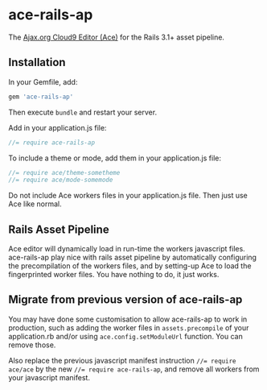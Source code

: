 # ace-rails-ap

The [Ajax.org Cloud9 Editor (Ace)](https://github.com/ajaxorg/ace) for the Rails 3.1+ asset
pipeline.

## Installation

In your Gemfile, add:

```ruby
gem 'ace-rails-ap'
```

Then execute `bundle` and restart your server.

Add in your application.js file:

```javascript
//= require ace-rails-ap
```

To include a theme or mode, add them in your application.js file:

```javascript
//= require ace/theme-sometheme
//= require ace/mode-somemode
```

Do not include Ace workers files in your application.js file. Then just use Ace like normal.

## Rails Asset Pipeline

Ace editor will dynamically load in run-time the workers javascript files.
ace-rails-ap play nice with rails asset pipeline by automatically configuring the precompilation of the workers files,
and by setting-up Ace to load the fingerprinted worker files. You have nothing to do, it just works.

## Migrate from previous version of ace-rails-ap

You may have done some customisation to allow ace-rails-ap to work in production, such as adding the worker files in
`assets.precompile` of your application.rb and/or using `ace.config.setModuleUrl` function. You can remove those.

Also replace the previous javascript manifest instruction `//= require ace/ace` by the new `//= require ace-rails-ap`, and remove
all workers from your javascript manifest.


